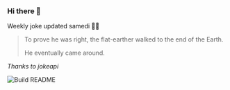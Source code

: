 ### Hi there 👋



Weekly joke updated samedi 💁‍♂️


<!-- START_JOKE_SECTION -->
> 
> To prove he was right, the flat-earther walked to the end of the Earth.
> 
> He eventually came around.
<!-- END_JOKE_SECTION -->


*Thanks to jokeapi*


![Build README](https://github.com/ThomasTSWD/ThomasTSWD/workflows/Build%20README/badge.svg)


<!-- ##![Cute cat](https://cataas.com/cat?width=250&height=250) -->
